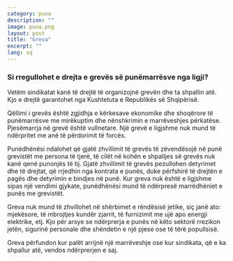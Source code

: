 ```yaml
---
category: puna
description: ""
image: puna.png
layout: post
title: "Greva"
excerpt: ""
lang: sq
---
```

<script>
var data = { topics: [
  {
    title: "Greva",
    text: function(){ return $("#part1").html(); }
  }
]};
</script>

<div id="part1" class="hidden">
<h3>Si rregullohet e drejta e grevës së punëmarrësve nga ligji?</h3>
<p>Vetëm sindikatat kanë të drejtë të organizojnë grevën dhe ta shpallin atë. Kjo e drejtë garantohet nga Kushtetuta e Republikës së Shqipërisë.</p>
<p>Qëllimi i grevës është zgjidhja e kërkesave ekonomike dhe shoqërore të punëmarrësve me mirëkuptim dhe nënshkrimin e marrëveshjes përkatëse. Pjesëmarrja në grevë është vullnetare. Një grevë e ligjshme nuk mund të ndërpritet me anë të përdorimit të forcës.</p>
<p>Punëdhënësi ndalohet që gjatë zhvillimit të grevës të zëvendësojë në punë grevistët me persona të tjerë, të cilët në kohën e shpalljes së grevës nuk kanë qenë punonjës të tij. Gjatë zhvillimit të grevës pezullohen detyrimet dhe të drejtat, që rrjedhin nga kontrata e punës, duke përfshirë të drejtën e pagës dhe detyrimin e bindjes në punë. Kur greva nuk është e ligjshme sipas një vendimi gjykate, punëdhënësi mund të ndërpresë marrëdhëniet e punës me grevistët.</p>
<p>Greva nuk mund të zhvillohet në shërbimet e rëndësisë jetike, siç janë ato: mjekësore, të mbrojtjes kundër zjarrit, të furnizimit me ujë apo energji elektrike, etj. Kjo për arsye se ndërprerja e punës në këto sektorë rrezikon jetën, sigurinë personale dhe shëndetin e një pjese ose të tërë popullsisë.</p>
<p>Greva përfundon kur palët arrijnë një marrëveshje ose kur sindikata, që e ka shpallur atë, vendos ndërprerjen e saj. </p>
</div>

<div class="post-content"></div>
